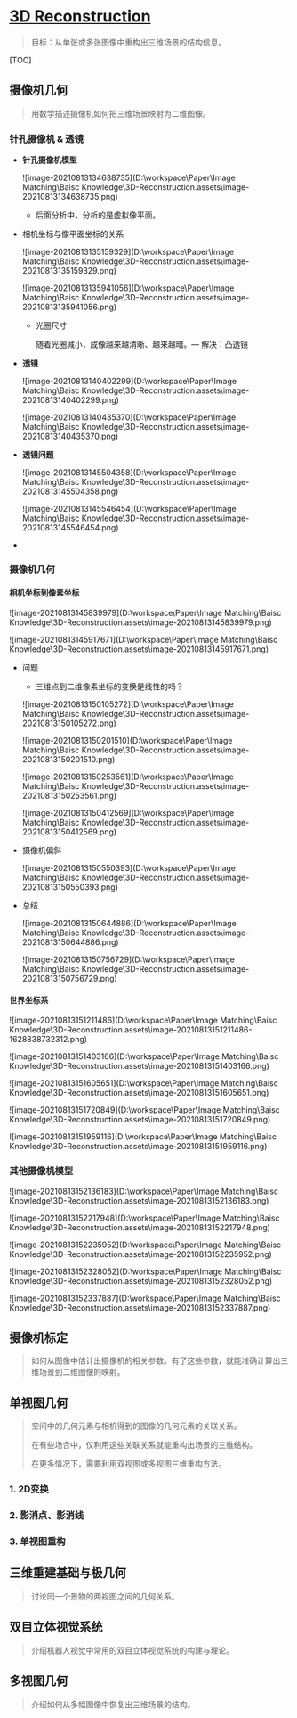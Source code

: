 # [3D Reconstruction](https://www.bilibili.com/video/BV16z411B71m)

> 目标：从单张或多张图像中重构出三维场景的结构信息。

[TOC]

## 摄像机几何

> 用数学描述摄像机如何把三维场景映射为二维图像。

### 针孔摄像机 & 透镜

- **针孔摄像机模型**

  ![image-20210813134638735](D:\workspace\Paper\Image Matching\Baisc Knowledge\3D-Reconstruction.assets\image-20210813134638735.png)

  - 后面分析中，分析的是虚拟像平面。

- 相机坐标与像平面坐标的关系

  ![image-20210813135159329](D:\workspace\Paper\Image Matching\Baisc Knowledge\3D-Reconstruction.assets\image-20210813135159329.png)

  ![image-20210813135941056](D:\workspace\Paper\Image Matching\Baisc Knowledge\3D-Reconstruction.assets\image-20210813135941056.png)

  - 光圈尺寸

    随着光圈减小，成像越来越清晰、越来越暗。— 解决：凸透镜

- **透镜**

  ![image-20210813140402299](D:\workspace\Paper\Image Matching\Baisc Knowledge\3D-Reconstruction.assets\image-20210813140402299.png)

  ![image-20210813140435370](D:\workspace\Paper\Image Matching\Baisc Knowledge\3D-Reconstruction.assets\image-20210813140435370.png)

- **透镜问题**

  ![image-20210813145504358](D:\workspace\Paper\Image Matching\Baisc Knowledge\3D-Reconstruction.assets\image-20210813145504358.png)

  ![image-20210813145546454](D:\workspace\Paper\Image Matching\Baisc Knowledge\3D-Reconstruction.assets\image-20210813145546454.png)

  

- 

### 摄像机几何

#### 相机坐标到像素坐标

![image-20210813145839979](D:\workspace\Paper\Image Matching\Baisc Knowledge\3D-Reconstruction.assets\image-20210813145839979.png)

![image-20210813145917671](D:\workspace\Paper\Image Matching\Baisc Knowledge\3D-Reconstruction.assets\image-20210813145917671.png)

- 问题

  - 三维点到二维像素坐标的变换是线性的吗？

  ![image-20210813150105272](D:\workspace\Paper\Image Matching\Baisc Knowledge\3D-Reconstruction.assets\image-20210813150105272.png)

  ![image-20210813150201510](D:\workspace\Paper\Image Matching\Baisc Knowledge\3D-Reconstruction.assets\image-20210813150201510.png)

  ![image-20210813150253561](D:\workspace\Paper\Image Matching\Baisc Knowledge\3D-Reconstruction.assets\image-20210813150253561.png)

  ![image-20210813150412569](D:\workspace\Paper\Image Matching\Baisc Knowledge\3D-Reconstruction.assets\image-20210813150412569.png)

- 摄像机偏斜

  ![image-20210813150550393](D:\workspace\Paper\Image Matching\Baisc Knowledge\3D-Reconstruction.assets\image-20210813150550393.png)

- 总结

  ![image-20210813150644886](D:\workspace\Paper\Image Matching\Baisc Knowledge\3D-Reconstruction.assets\image-20210813150644886.png)

  ![image-20210813150756729](D:\workspace\Paper\Image Matching\Baisc Knowledge\3D-Reconstruction.assets\image-20210813150756729.png)

#### 世界坐标系

![image-20210813151211486](D:\workspace\Paper\Image Matching\Baisc Knowledge\3D-Reconstruction.assets\image-20210813151211486-1628838732312.png)

![image-20210813151403166](D:\workspace\Paper\Image Matching\Baisc Knowledge\3D-Reconstruction.assets\image-20210813151403166.png)

![image-20210813151605651](D:\workspace\Paper\Image Matching\Baisc Knowledge\3D-Reconstruction.assets\image-20210813151605651.png)

![image-20210813151720849](D:\workspace\Paper\Image Matching\Baisc Knowledge\3D-Reconstruction.assets\image-20210813151720849.png)

![image-20210813151959116](D:\workspace\Paper\Image Matching\Baisc Knowledge\3D-Reconstruction.assets\image-20210813151959116.png)

### 其他摄像机模型

![image-20210813152136183](D:\workspace\Paper\Image Matching\Baisc Knowledge\3D-Reconstruction.assets\image-20210813152136183.png)

![image-20210813152217948](D:\workspace\Paper\Image Matching\Baisc Knowledge\3D-Reconstruction.assets\image-20210813152217948.png)

![image-20210813152235952](D:\workspace\Paper\Image Matching\Baisc Knowledge\3D-Reconstruction.assets\image-20210813152235952.png)

![image-20210813152328052](D:\workspace\Paper\Image Matching\Baisc Knowledge\3D-Reconstruction.assets\image-20210813152328052.png)

![image-20210813152337887](D:\workspace\Paper\Image Matching\Baisc Knowledge\3D-Reconstruction.assets\image-20210813152337887.png)



## 摄像机标定

> 如何从图像中估计出摄像机的相关参数。有了这些参数，就能准确计算出三维场景到二维图像的映射。









## 单视图几何

> 空间中的几何元素与相机得到的图像的几何元素的关联关系。
>
> 在有些场合中，仅利用这些关联关系就能重构出场景的三维结构。
>
> 在更多情况下，需要利用双视图或多视图三维重构方法。



### 1. 2D变换



### 2. 影消点、影消线



### 3. 单视图重构







## 三维重建基础与极几何

> 讨论同一个景物的两视图之间的几何关系。

 



## 双目立体视觉系统

> 介绍机器人视觉中常用的双目立体视觉系统的构建与理论。





## 多视图几何

> 介绍如何从多幅图像中恢复出三维场景的结构。



